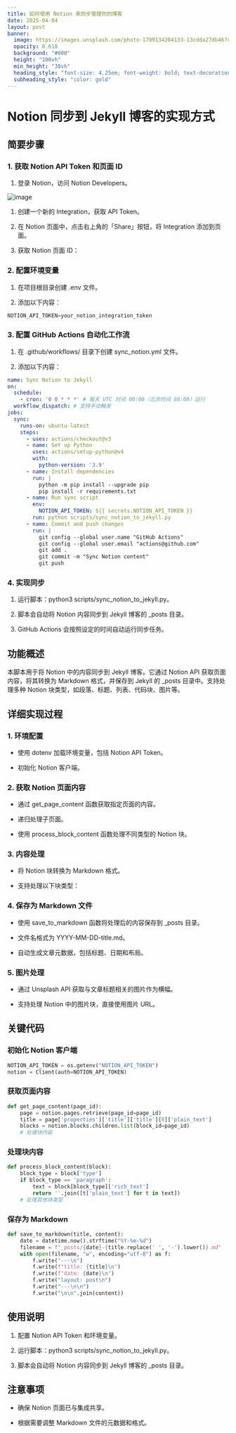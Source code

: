 ```yaml
---
title: 如何使用 Notion 来同步管理你的博客
date: 2025-04-04
layout: post
banner:
  image: https://images.unsplash.com/photo-1709134204133-13cdda27db46?crop=entropy&cs=tinysrgb&fit=max&fm=jpg&ixid=M3w2OTIwMzJ8MHwxfHJhbmRvbXx8fHx8fHx8fDE3NDM3OTEyNjJ8&ixlib=rb-4.0.3&q=80&w=1080
  opacity: 0.618
  background: "#000"
  height: "100vh"
  min_height: "38vh"
  heading_style: "font-size: 4.25em; font-weight: bold; text-decoration: underline"
  subheading_style: "color: gold"
---
```


# Notion 同步到 Jekyll 博客的实现方式

## 简要步骤

### 1. 获取 Notion API Token 和页面 ID

1. 登录 Notion，访问 Notion Developers。

![image](https://prod-files-secure.s3.us-west-2.amazonaws.com/a7a0cc5a-89b9-4cda-8686-1fba0ca52f40/d19c1afe-dea5-4312-9333-786b0ba83054/image.png?X-Amz-Algorithm=AWS4-HMAC-SHA256&X-Amz-Content-Sha256=UNSIGNED-PAYLOAD&X-Amz-Credential=ASIAZI2LB466VJ5YMAFV%2F20250404%2Fus-west-2%2Fs3%2Faws4_request&X-Amz-Date=20250404T182742Z&X-Amz-Expires=3600&X-Amz-Security-Token=IQoJb3JpZ2luX2VjEKL%2F%2F%2F%2F%2F%2F%2F%2F%2F%2FwEaCXVzLXdlc3QtMiJGMEQCIG3Tn4vo4RpdBag36BBLQiEPykOaateCrFa6S1%2F%2BbYeLAiBby52x7gn%2Fo%2FrsK%2BYmP4wNbde%2BCG2aqOtmkTGnhIe%2BvSr%2FAwgbEAAaDDYzNzQyMzE4MzgwNSIMJPwIBeFZjcMrDm9bKtwDB%2Ftgn4GmU%2BxJcQwGRSp2agZhUIFXpS24c4R6je9aUe7WLlqSJUrW%2Bwcr97Rkot39jxa27IPppbxP1Gg9G7lia%2B7bgEQsRm1pkihNq4G7k%2BIDGb4nazYN1gyB0JpEhEKvrWPsktnhJRxoPjgISspV%2FRx%2FEJlI8OCpVhtMjqWx8ZA8RVROcDYgSvsA7gsMAq81FUzyBsfDG9%2FiTOktiLhJnYd2tL2vKS3hwuzTuiYok%2BAMDytrToG1kOvsgJt9P0HaClnjSqlmayfkCoq60ArmphtzPwGt9J7NoLPfWVbfTfvv1HE%2BJp9GbqpylVKYSEtB45qN48hQ8WVqIEbgpC1mfTct1e7nV2bQmZQZP1ZxFyBUPi6ObbbMu9Gjj2GVH%2BB8qeXdep%2FRyo0PJsrg3DBspMdIOrklKc3oU%2FBKswpSyTHBkUWDJpzijz3RuLLAS%2BTXhlfV506sk9nNSUQdXyBTmEX4bJlyKVuTV2KgBropkcDkLHDg9LU5H2jvBByOZIkCELHZPxs9t6Ysax2Jfyni%2BVI84S7wlql%2BXdWMzWUM70Tz9ziP7XxfdC8HuHMDmWpnBlgXXgbA2DpCay6tDVYIf9jGU%2FIVAWVDQZk%2BNB90epEk7lsNDFLMgeGvxwwwmrnAvwY6pgEwg54zCyfcEXClR0Vr1iZCKFeCQq2DoRN9HQTglmFG%2B9gapvltXnh3G8w4wxH%2BFOKq5f31y5CPUfYdQiqSXlhpV5WmFsrn5SMVOLp9mJkIONyQxiqtHXoeVmjJPI7VG6KGMy7wJ0grbAsoWyrldx0TJS%2FHK1OxdzLvyfRxLi7dhd36wfm9UV%2FALncuoPQwTagSFW5TYtsqAJkHtQX1g8Lm7%2FI72X5Z&X-Amz-Signature=1e6c2214d8460b1b926f21f82502f392c0895de4e45811b61edbfa35aa062bc2&X-Amz-SignedHeaders=host&x-id=GetObject)

1. 创建一个新的 Integration，获取 API Token。

1. 在 Notion 页面中，点击右上角的「Share」按钮，将 Integration 添加到页面。

1. 获取 Notion 页面 ID：


### 2. 配置环境变量

1. 在项目根目录创建 .env 文件。

1. 添加以下内容：

```javascript
NOTION_API_TOKEN=your_notion_integration_token
```

### 3. 配置 GitHub Actions 自动化工作流

1. 在 .github/workflows/ 目录下创建 sync_notion.yml 文件。

1. 添加以下内容：

```yaml
name: Sync Notion to Jekyll
on:
  schedule:
    - cron: '0 0 * * *' # 每天 UTC 时间 00:00（北京时间 08:00）运行
  workflow_dispatch: # 支持手动触发
jobs:
  sync:
    runs-on: ubuntu-latest
    steps:
      - uses: actions/checkout@v3
      - name: Set up Python
        uses: actions/setup-python@v4
        with:
          python-version: '3.9'
      - name: Install dependencies
        run: |
          python -m pip install --upgrade pip
          pip install -r requirements.txt
      - name: Run sync script
        env:
          NOTION_API_TOKEN: ${{ secrets.NOTION_API_TOKEN }}
        run: python scripts/sync_notion_to_jekyll.py
      - name: Commit and push changes
        run: |
          git config --global user.name "GitHub Actions"
          git config --global user.email "actions@github.com"
          git add .
          git commit -m "Sync Notion content"
          git push
```

### 4. 实现同步

1. 运行脚本：python3 scripts/sync_notion_to_jekyll.py。

1. 脚本会自动将 Notion 内容同步到 Jekyll 博客的 _posts 目录。

1. GitHub Actions 会按照设定的时间自动运行同步任务。

## 功能概述

本脚本用于将 Notion 中的内容同步到 Jekyll 博客。它通过 Notion API 获取页面内容，将其转换为 Markdown 格式，并保存到 Jekyll 的 _posts 目录中。支持处理多种 Notion 块类型，如段落、标题、列表、代码块、图片等。

## 详细实现过程

### 1. 环境配置

- 使用 dotenv 加载环境变量，包括 Notion API Token。

- 初始化 Notion 客户端。

### 2. 获取 Notion 页面内容

- 通过 get_page_content 函数获取指定页面的内容。

- 递归处理子页面。

- 使用 process_block_content 函数处理不同类型的 Notion 块。

### 3. 内容处理

- 将 Notion 块转换为 Markdown 格式。

- 支持处理以下块类型：


### 4. 保存为 Markdown 文件

- 使用 save_to_markdown 函数将处理后的内容保存到 _posts 目录。

- 文件名格式为 YYYY-MM-DD-title.md。

- 自动生成文章元数据，包括标题、日期和布局。

### 5. 图片处理

- 通过 Unsplash API 获取与文章标题相关的图片作为横幅。

- 支持处理 Notion 中的图片块，直接使用图片 URL。

## 关键代码

### 初始化 Notion 客户端

```python
NOTION_API_TOKEN = os.getenv("NOTION_API_TOKEN")
notion = Client(auth=NOTION_API_TOKEN)
```

### 获取页面内容

```python
def get_page_content(page_id):
    page = notion.pages.retrieve(page_id=page_id)
    title = page['properties']['title']['title'][0]['plain_text']
    blocks = notion.blocks.children.list(block_id=page_id)
    # 处理块内容
```

### 处理块内容

```python
def process_block_content(block):
    block_type = block['type']
    if block_type == 'paragraph':
        text = block[block_type]['rich_text']
        return ''.join([t['plain_text'] for t in text])
    # 处理其他块类型
```

### 保存为 Markdown

```python
def save_to_markdown(title, content):
    date = datetime.now().strftime("%Y-%m-%d")
    filename = f"_posts/{date}-{title.replace(' ', '-').lower()}.md"
    with open(filename, "w", encoding="utf-8") as f:
        f.write("---\n")
        f.write(f"title: {title}\n")
        f.write(f"date: {date}\n")
        f.write("layout: post\n")
        f.write("---\n\n")
        f.write("\n\n".join(content))
```

## 使用说明

1. 配置 Notion API Token 和环境变量。

1. 运行脚本：python3 scripts/sync_notion_to_jekyll.py。

1. 脚本会自动将 Notion 内容同步到 Jekyll 博客的 _posts 目录。

## 注意事项

- 确保 Notion 页面已与集成共享。

- 根据需要调整 Markdown 文件的元数据和格式。